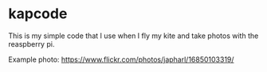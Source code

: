 # kapcode

This is my simple code that I use when I fly my kite and take photos with the reaspberry pi.

Example photo: https://www.flickr.com/photos/japharl/16850103319/ 
